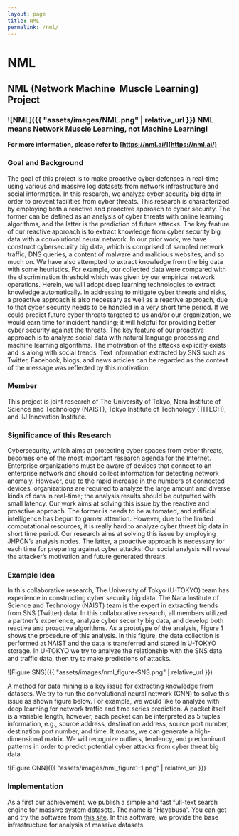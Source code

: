 ```yaml
---
layout: page
title: NML
permalink: /nml/
---
```

# NML
## NML (Network Machine&nbsp; **Muscle** Learning) Project
### ![NML]({{ "assets/images/NML.png" | relative_url }}) NML means Network Muscle Learning, not Machine Learning!

**For more information, please refer to [https://nml.ai/](https://nml.ai/)**

### Goal and Background

The goal of this project is to make proactive cyber defenses in real-time using various and massive log datasets from network infrastructure and social information. In this research, we analyze cyber security big data in order to prevent facilities from cyber threats. This research is characterized by employing both a reactive and proactive approach to cyber security. The former can be defined as an analysis of cyber threats with online learning algorithms, and the latter is the prediction of future attacks. The key feature of our reactive approach is to extract knowledge from cyber security big data with a convolutional neural network. In our prior work, we have construct cybersecurity big data, which is comprised of sampled network traffic, DNS queries, a content of malware and malicious websites, and so much on. We have also attempted to extract knowledge from the big data with some heuristics. For example, our collected data were compared with the discrimination threshold which was given by our empirical network operations. Herein, we will adopt deep learning technologies to extract knowledge automatically. In addressing to mitigate cyber threats and risks, a proactive approach is also necessary as well as a reactive approach, due to that cyber security needs to be handled in a very short time period. If we could predict future cyber threats targeted to us and/or our organization, we would earn time for incident handling; it will helpful for providing better cyber security against the threats. The key feature of our proactive approach is to analyze social data with natural language processing and machine learning algorithms. The motivation of the attacks explicitly exists and is along with social trends. Text information extracted by SNS such as Twitter, Facebook, blogs, and news articles can be regarded as the context of the message was reflected by this motivation.

### Member

This project is joint research of The University of Tokyo, Nara Institute of Science and Technology (NAIST), Tokyo Institute of Technology (TITECH), and IIJ Innovation Institute.

### Significance of this Research

Cybersecurity, which aims at protecting cyber spaces from cyber threats, becomes one of the most important research agenda for the Internet. Enterprise organizations must be aware of devices that connect to an enterprise network and should collect information for detecting network anomaly. However, due to the rapid increase in the numbers of connected devices, organizations are required to analyze the large amount and diverse kinds of data in real-time; the analysis results should be outputted with small latency. Our work aims at solving this issue by the reactive and proactive approach. The former is needs to be automated, and artificial intelligence has begun to garner attention. However, due to the limited computational resources, it is really hard to analyze cyber threat big data in short time period. Our research aims at solving this issue by employing JHPCN’s analysis nodes. The latter, a proactive approach is necessary for each time for preparing against cyber attacks. Our social analysis will reveal the attacker’s motivation and future generated threats.

### Example Idea

In this collaborative research, The University of Tokyo (U-TOKYO) team has experience in constructing cyber security big data. The Nara Institute of Science and Technology (NAIST) team is the expert in extracting trends from SNS (Twitter) data. In this collaborative research, all members utilized a partner’s experience, analyze cyber security big data, and develop both reactive and proactive algorithms. As a prototype of the analysis, Figure 1 shows the procedure of this analysis. In this figure, the data collection is performed at NAIST and the data is transferred and stored in U-TOKYO storage. In U-TOKYO we try to analyze the relationship with the SNS data and traffic data, then try to make predictions of attacks.

![Figure SNS]({{ "assets/images/nml_figure-SNS.png" | relative_url }})

A method for data mining is a key issue for extracting knowledge from datasets. We try to run the convolutional neural network (CNN) to solve this issue as shown figure below. For example, we would like to analyze with deep learning for network traffic and time series prediction. A packet itself is a variable length, however, each packet can be interpreted as 5 tuples information, e.g., source address, destination address, source port number, destination port number, and time. It means, we can generate a high-dimensional matrix. We will recognize outliers, tendency, and predominant patterns in order to predict potential cyber attacks from cyber threat big data.

![Figure CNN]({{ "assets/images/nml_figure1-1.png" | relative_url }})

### Implementation

As a first our achievement, we publish a simple and fast full-text search engine for massive system datasets. The name is “Hayabusa”. You can get and try the software from [this site](https://github.com/hirolovesbeer/hayabusa). In this software, we provide the base infrastructure for analysis of massive datasets.


